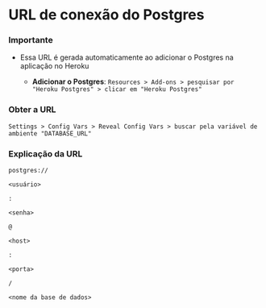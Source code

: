 # URL de conexão do Postgres 

### Importante

* Essa URL é gerada automaticamente ao adicionar o Postgres na aplicação no Heroku

  * **Adicionar o Postgres**: `Resources > Add-ons > pesquisar por "Heroku Postgres" > clicar em "Heroku Postgres"`

### Obter a URL

```
Settings > Config Vars > Reveal Config Vars > buscar pela variável de ambiente "DATABASE_URL"
```

### Explicação da URL

```
postgres://

<usuário>

:

<senha>

@

<host>

:

<porta>

/

<nome da base de dados>


```